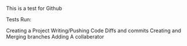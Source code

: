 This is a test for Github


Tests Run:

Creating a Project
Writing/Pushing Code
Diffs and commits
Creating and Merging branches
Adding A collaberator
